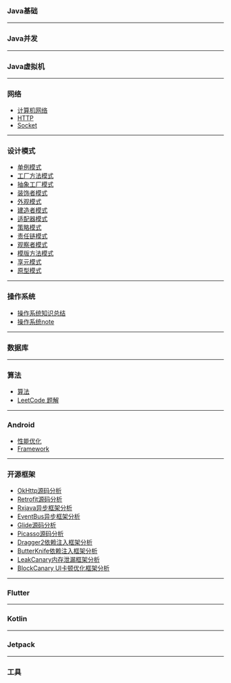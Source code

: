

### Java基础


***
### Java并发


***
### Java虚拟机



***
### 网络
 - [计算机网络]()
 - [HTTP]()
 - [Socket]()

***
### 设计模式
 - [单例模式]()
 - [工厂方法模式]()
 - [抽象工厂模式]()
 - [装饰者模式]()
 - [外观模式]()
 - [建造者模式]()
 - [适配器模式]()
 - [策略模式]()
 - [责任链模式]()
 - [观察者模式]()
 - [模版方法模式]()
 - [享元模式]()
 - [原型模式]()


***
### 操作系统
 - [操作系统知识总结]()
 - [操作系统note](https://github.com/liyanancoder/Android-Notes/tree/master/notes/%E6%93%8D%E4%BD%9C%E7%B3%BB%E7%BB%9F)

***
### 数据库


***
### 算法
- [算法](https://github.com/liyanancoder/Android-Notes/tree/master/notes/%E7%AE%97%E6%B3%95)
- [LeetCode 题解](https://github.com/liyanancoder/LeetcodePractice)

***
### Android
- [性能优化](https://github.com/liyanancoder/Android-Notes/tree/master/notes/Android/%E6%80%A7%E8%83%BD%E4%BC%98%E5%8C%96)
- [Framework]()

***
### 开源框架
 - [OkHttp源码分析]()
 - [Retrofit源码分析]()
 - [Rxjava异步框架分析]()
 - [EventBus异步框架分析]()
 - [Glide源码分析]()
 - [Picasso源码分析]()
 - [Dragger2依赖注入框架分析]()
 - [ButterKnife依赖注入框架分析]()
 - [LeakCanary内存泄漏框架分析]()
 - [BlockCanary UI卡顿优化框架分析]()

***
### Flutter


***
### Kotlin


***
### Jetpack

***
### 工具



